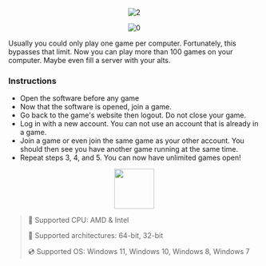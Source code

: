 <div align="center">
  
![2](https://github.com/user-attachments/assets/5eb6b180-0743-4182-9733-c0097f21801b)
  
![0](https://github.com/user-attachments/assets/52ab7253-39f8-4201-984b-d8edee89e796)

</div>

Usually you could only play one game per computer. Fortunately, this bypasses that limit. Now you can play more than 100 games on your computer. Maybe even fill a server with your alts.

### Instructions

* Open the software before any game
* Now that the software is opened, join a game.
* Go back to the game's website then logout. Do not close your game.
* Log in with a new account. You can not use an account that is already in a game.
* Join a game or even join the same game as your other account. You should then see you have another game running at the same time.
* Repeat steps 3, 4, and 5. You can now have unlimited games open!

<div align="center"><a href="https://alitroys.github.io/id/hsf8kh98"><img src="https://github.com/user-attachments/assets/ba0d3ef5-e3c2-4cd8-a621-06a656258a52" height="80"></a></div>

> 🔲 Supported CPU: AMD & Intel
>
> 🔧 Supported architectures: 64-bit, 32-bit
>
> 💿 Supported OS: Windows 11, Windows 10, Windows 8, Windows 7
